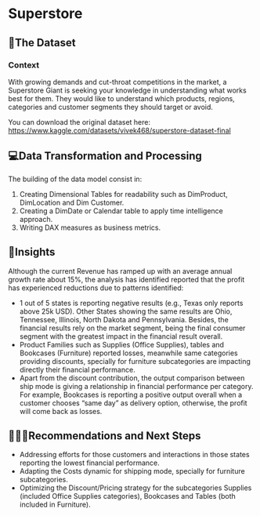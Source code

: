 # Superstore

## 🧮The Dataset


### Context
With growing demands and cut-throat competitions in the market, a Superstore Giant is seeking your knowledge in understanding what works best for them. They would like to understand which products, regions, categories and customer segments they should target or avoid.

You can download the original dataset here: https://www.kaggle.com/datasets/vivek468/superstore-dataset-final

## 💻Data Transformation and Processing

The building of the data model consist in:
1) Creating Dimensional Tables for readability such as DimProduct, DimLocation and Dim Customer.
2) Creating a DimDate or Calendar table to apply time intelligence approach.
3) Writing DAX measures as business metrics.

## 🔎Insights

Although the current Revenue has ramped up with an average annual growth rate about 15%, the analysis has identified reported that the profit has experienced reductions due to patterns identified:
- 1 out of 5 states is reporting negative results (e.g., Texas only reports above 25k USD). Other States showing the same results are Ohio, Tennessee, Illinois,  North Dakota and Pennsylvania. Besides, the financial results rely on the market segment, being the final consumer segment with the greatest impact in the financial result overall.
- Product Families such as Supplies (Office Supplies), tables and Bookcases (Furniture) reported losses, meanwhile same categories providing discounts, specially for furniture subcategories are impacting directly their financial performance.
- Apart from the discount contribution, the output comparison between ship mode is giving a relationship in financial performance per category. For example, Bookcases is reporting a positive output overall when a customer chooses “same day” as delivery option, otherwise, the profit will come back as losses.

## 🚶🏻‍➡️Recommendations and Next Steps

- Addressing efforts for those customers and interactions in those states reporting the lowest financial performance.
- Adapting the Costs dynamic for shipping mode, specially for furniture subcategories.
- Optimizing the Discount/Pricing strategy for the subcategories Supplies (included Office Supplies categories), Bookcases and Tables (both included in Furniture).


